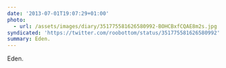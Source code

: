 ```yaml
---
date: '2013-07-01T19:07:29+01:00'
photo:
  - url: /assets/images/diary/351775581626580992-BOHCBxfCQAE8m2s.jpg
syndicated: 'https://twitter.com/roobottom/status/351775581626580992'
summary: Eden.
---
```

Eden. 
